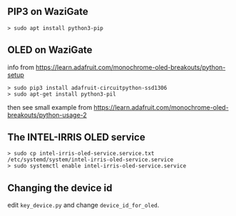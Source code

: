 PIP3 on WaziGate
----------------

	> sudo apt install python3-pip
	
OLED on WaziGate
----------------

info from https://learn.adafruit.com/monochrome-oled-breakouts/python-setup

	> sudo pip3 install adafruit-circuitpython-ssd1306
	> sudo apt-get install python3-pil
	
then see small example from https://learn.adafruit.com/monochrome-oled-breakouts/python-usage-2

The INTEL-IRRIS OLED service
----------------------------

	> sudo cp intel-irris-oled-service.service.txt /etc/systemd/system/intel-irris-oled-service.service
	> sudo systemctl enable intel-irris-oled-service.service
	
Changing the device id
----------------------

edit `key_device.py` and change `device_id_for_oled`.		 